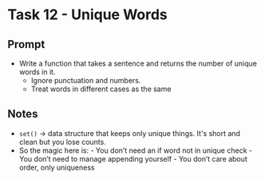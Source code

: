 # Task 12 - Unique Words

## Prompt
- Write a function that takes a sentence and returns the number of unique words in it.
    - Ignore punctuation and numbers.
    - Treat words in different cases as the same

## Notes
- `set()` -> data structure that keeps only unique things. It's short and clean but you lose counts.
- So the magic here is:
      - You don’t need an if word not in unique check
      - You don’t need to manage appending yourself
      - You don’t care about order, only uniqueness
